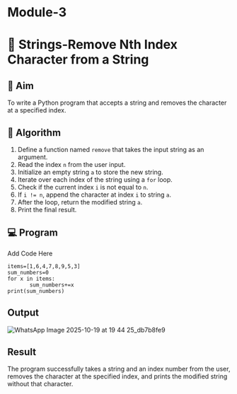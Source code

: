 # Module-3
# 🧹 Strings-Remove Nth Index Character from a String

## 🎯 Aim
To write a Python program that accepts a string and removes the character at a specified index.

## 🧠 Algorithm
1. Define a function named `remove` that takes the input string as an argument.
2. Read the index `n` from the user input.
3. Initialize an empty string `a` to store the new string.
4. Iterate over each index of the string using a `for` loop.
5. Check if the current index `i` is not equal to `n`.
6. If `i != n`, append the character at index `i` to string `a`.
7. After the loop, return the modified string `a`.
8. Print the final result.

## 💻 Program
Add Code Here
```
items=[1,6,4,7,8,9,5,3]
sum_numbers=0
for x in items:
       sum_numbers+=x
print(sum_numbers)
```
## Output
![WhatsApp Image 2025-10-19 at 19 44 25_db7b8fe9](https://github.com/user-attachments/assets/fcf58990-a2d1-4bf2-826e-4690b4e1165c)



## Result
The program successfully takes a string and an index number from the user, removes the character at the specified index, and prints the modified string without that character.
